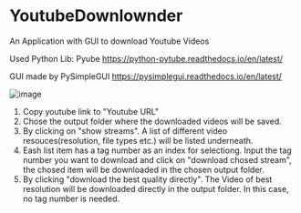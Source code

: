 # YoutubeDownlownder
An Application with GUI to download Youtube Videos 

Used Python Lib: Pyube
https://python-pytube.readthedocs.io/en/latest/

GUI made by PySimpleGUI
https://pysimplegui.readthedocs.io/en/latest/

![image](https://user-images.githubusercontent.com/25280371/103300922-5c10ea80-4a00-11eb-9a64-8df077904af9.png)

1. Copy youtube link to "Youtube URL"
2. Chose the output folder where the downloaded videos will be saved.
3. By clicking on "show streams". A list of different video resouces(resolution, file types etc.) will be listed underneath.
4. Eash list item has a tag number as an index for selectiong. Input the tag number you want to download and click on "download chosed stream", the chosed item will be downloaded in the chosen output folder.
5. By clicking "download the best quality directly". The Video of best resolution will be downloaded directly in the output folder. In this case, no tag number is needed.
